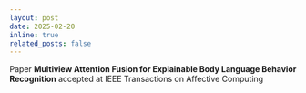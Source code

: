 ```yaml
---
layout: post
date: 2025-02-20
inline: true
related_posts: false
---
```


Paper <b>Multiview Attention Fusion for Explainable Body Language Behavior Recognition</b> accepted at IEEE Transactions on Affective Computing

